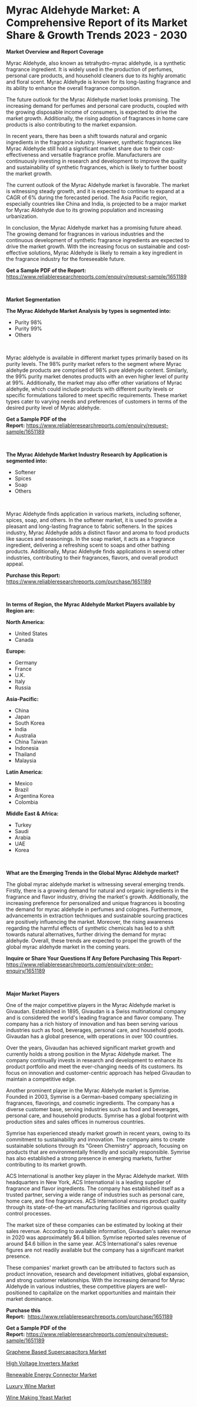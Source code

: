 <p><h1>Myrac Aldehyde Market: A Comprehensive Report of its Market Share & Growth Trends 2023 - 2030</h1></p><p><strong>Market Overview and Report Coverage</strong></p>
<p><p>Myrac Aldehyde, also known as tetrahydro-myrac aldehyde, is a synthetic fragrance ingredient. It is widely used in the production of perfumes, personal care products, and household cleaners due to its highly aromatic and floral scent. Myrac Aldehyde is known for its long-lasting fragrance and its ability to enhance the overall fragrance composition.</p><p>The future outlook for the Myrac Aldehyde market looks promising. The increasing demand for perfumes and personal care products, coupled with the growing disposable income of consumers, is expected to drive the market growth. Additionally, the rising adoption of fragrances in home care products is also contributing to the market expansion.</p><p>In recent years, there has been a shift towards natural and organic ingredients in the fragrance industry. However, synthetic fragrances like Myrac Aldehyde still hold a significant market share due to their cost-effectiveness and versatile fragrance profile. Manufacturers are continuously investing in research and development to improve the quality and sustainability of synthetic fragrances, which is likely to further boost the market growth.</p><p>The current outlook of the Myrac Aldehyde market is favorable. The market is witnessing steady growth, and it is expected to continue to expand at a CAGR of 6% during the forecasted period. The Asia Pacific region, especially countries like China and India, is projected to be a major market for Myrac Aldehyde due to its growing population and increasing urbanization.</p><p>In conclusion, the Myrac Aldehyde market has a promising future ahead. The growing demand for fragrances in various industries and the continuous development of synthetic fragrance ingredients are expected to drive the market growth. With the increasing focus on sustainable and cost-effective solutions, Myrac Aldehyde is likely to remain a key ingredient in the fragrance industry for the foreseeable future.</p></p>
<p><strong>Get a Sample PDF of the Report:</strong> <a href="https://www.reliableresearchreports.com/enquiry/request-sample/1651189">https://www.reliableresearchreports.com/enquiry/request-sample/1651189</a></p>
<p>&nbsp;</p>
<p><strong>Market Segmentation</strong></p>
<p><strong>The Myrac Aldehyde Market Analysis by types is segmented into:</strong></p>
<p><ul><li>Purity 98%</li><li>Purity 99%</li><li>Others</li></ul></p>
<p>&nbsp;</p>
<p><p>Myrac aldehyde is available in different market types primarily based on its purity levels. The 98% purity market refers to the segment where Myrac aldehyde products are comprised of 98% pure aldehyde content. Similarly, the 99% purity market denotes products with an even higher level of purity at 99%. Additionally, the market may also offer other variations of Myrac aldehyde, which could include products with different purity levels or specific formulations tailored to meet specific requirements. These market types cater to varying needs and preferences of customers in terms of the desired purity level of Myrac aldehyde.</p></p>
<p><strong>Get a Sample PDF of the Report:</strong>&nbsp;<a href="https://www.reliableresearchreports.com/enquiry/request-sample/1651189">https://www.reliableresearchreports.com/enquiry/request-sample/1651189</a></p>
<p>&nbsp;</p>
<p><strong>The Myrac Aldehyde Market Industry Research by Application is segmented into:</strong></p>
<p><ul><li>Softener</li><li>Spices</li><li>Soap</li><li>Others</li></ul></p>
<p>&nbsp;</p>
<p><p>Myrac Aldehyde finds application in various markets, including softener, spices, soap, and others. In the softener market, it is used to provide a pleasant and long-lasting fragrance to fabric softeners. In the spices industry, Myrac Aldehyde adds a distinct flavor and aroma to food products like sauces and seasonings. In the soap market, it acts as a fragrance ingredient, delivering a refreshing scent to soaps and other bathing products. Additionally, Myrac Aldehyde finds applications in several other industries, contributing to their fragrances, flavors, and overall product appeal.</p></p>
<p><strong>Purchase this Report:</strong>&nbsp; <a href="https://www.reliableresearchreports.com/purchase/1651189">https://www.reliableresearchreports.com/purchase/1651189</a></p>
<p>&nbsp;</p>
<p><strong>In terms of Region, the Myrac Aldehyde Market Players available by Region are:</strong></p>
<p>
    <p> <strong> North America: </strong>
        <ul>
            <li>United States</li>
            <li>Canada</li>
        </ul>
        </p> 
    <p> <strong> Europe: </strong>
        <ul>
            <li>Germany</li>
            <li>France</li>
            <li>U.K.</li>
            <li>Italy</li>
            <li>Russia</li>
        </ul>
        </p> 
    <p> <strong> Asia-Pacific: </strong>
        <ul>
            <li>China</li>
            <li>Japan</li>
            <li>South Korea</li>
            <li>India</li>
            <li>Australia</li>
            <li>China Taiwan</li>
            <li>Indonesia</li>
            <li>Thailand</li>
            <li>Malaysia</li>
        </ul>
        </p> 
    <p> <strong> Latin America: </strong>
        <ul>
            <li>Mexico</li>
            <li>Brazil</li>
            <li>Argentina Korea</li>
            <li>Colombia</li>
        </ul>
        </p> 
    <p> <strong> Middle East & Africa: </strong>
        <ul>
            <li>Turkey</li>
            <li>Saudi</li>
            <li>Arabia</li>
            <li>UAE</li>
            <li>Korea</li>
        </ul>
    </p>
    </p>
<p>&nbsp;</p>
<p><strong>What are the Emerging Trends in the Global Myrac Aldehyde market?</strong></p>
<p><p>The global myrac aldehyde market is witnessing several emerging trends. Firstly, there is a growing demand for natural and organic ingredients in the fragrance and flavor industry, driving the market's growth. Additionally, the increasing preference for personalized and unique fragrances is boosting the demand for myrac aldehyde in perfumes and colognes. Furthermore, advancements in extraction techniques and sustainable sourcing practices are positively influencing the market. Moreover, the rising awareness regarding the harmful effects of synthetic chemicals has led to a shift towards natural alternatives, further driving the demand for myrac aldehyde. Overall, these trends are expected to propel the growth of the global myrac aldehyde market in the coming years.</p></p>
<p><strong>Inquire or Share Your Questions If Any Before Purchasing This Report</strong>- <a href="https://www.reliableresearchreports.com/enquiry/pre-order-enquiry/1651189">https://www.reliableresearchreports.com/enquiry/pre-order-enquiry/1651189</a></p>
<p>&nbsp;</p>
<p><strong>Major Market Players</strong></p>
<p><p>One of the major competitive players in the Myrac Aldehyde market is Givaudan. Established in 1895, Givaudan is a Swiss multinational company and is considered the world's leading fragrance and flavor company. The company has a rich history of innovation and has been serving various industries such as food, beverages, personal care, and household goods. Givaudan has a global presence, with operations in over 100 countries.</p><p>Over the years, Givaudan has achieved significant market growth and currently holds a strong position in the Myrac Aldehyde market. The company continually invests in research and development to enhance its product portfolio and meet the ever-changing needs of its customers. Its focus on innovation and customer-centric approach has helped Givaudan to maintain a competitive edge.</p><p>Another prominent player in the Myrac Aldehyde market is Symrise. Founded in 2003, Symrise is a German-based company specializing in fragrances, flavorings, and cosmetic ingredients. The company has a diverse customer base, serving industries such as food and beverages, personal care, and household products. Symrise has a global footprint with production sites and sales offices in numerous countries.</p><p>Symrise has experienced steady market growth in recent years, owing to its commitment to sustainability and innovation. The company aims to create sustainable solutions through its "Green Chemistry" approach, focusing on products that are environmentally friendly and socially responsible. Symrise has also established a strong presence in emerging markets, further contributing to its market growth.</p><p>ACS International is another key player in the Myrac Aldehyde market. With headquarters in New York, ACS International is a leading supplier of fragrance and flavor ingredients. The company has established itself as a trusted partner, serving a wide range of industries such as personal care, home care, and fine fragrances. ACS International ensures product quality through its state-of-the-art manufacturing facilities and rigorous quality control processes.</p><p>The market size of these companies can be estimated by looking at their sales revenue. According to available information, Givaudan's sales revenue in 2020 was approximately $6.4 billion. Symrise reported sales revenue of around $4.6 billion in the same year. ACS International's sales revenue figures are not readily available but the company has a significant market presence.</p><p>These companies' market growth can be attributed to factors such as product innovation, research and development initiatives, global expansion, and strong customer relationships. With the increasing demand for Myrac Aldehyde in various industries, these competitive players are well-positioned to capitalize on the market opportunities and maintain their market dominance.</p></p>
<p><strong>Purchase this Report:</strong>&nbsp;&nbsp;<a href="https://www.reliableresearchreports.com/purchase/1651189">https://www.reliableresearchreports.com/purchase/1651189</a></p>
<p></p>
<p><strong>Get a Sample PDF of the Report:</strong>&nbsp;<a href="https://www.reliableresearchreports.com/enquiry/request-sample/1651189">https://www.reliableresearchreports.com/enquiry/request-sample/1651189</a></p>
<p><p><a href="https://medium.com/@hotspotvendor/analyzing-graphene-based-supercapacitors-market-global-industry-perspective-and-forecast-2023-to-d9f1b0eaf859">Graphene Based Supercapacitors Market</a></p><p><a href="https://medium.com/@hotspotflipk/high-voltage-inverters-market-insight-market-trends-growth-forecasted-from-2023-to-2030-a30531a5cfef">High Voltage Inverters Market</a></p><p><a href="https://medium.com/@bhumi.technologiesmumbai/renewable-energy-connector-market-competitive-analysis-market-trends-and-forecast-to-2030-1a3f41be8acb">Renewable Energy Connector Market</a></p><p><a href="https://medium.com/@sight.lens.slot/luxury-wine-market-outlook-industry-overview-and-forecast-2023-to-2030-7ecc726ba2dd">Luxury Wine Market</a></p><p><a href="https://medium.com/@favor.look.seal/wine-making-yeast-market-competitive-analysis-market-trends-and-forecast-to-2030-746dd0d54593">Wine Making Yeast Market</a></p></p>
